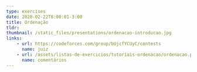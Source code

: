 ```yaml
---
type: exercises
date: 2020-02-22T8:00:01-3:00
title: Ordenação
tldr: 
thumbnail: /static_files/presentations/ordenacao-introducao.jpg
links: 
    - url: https://codeforces.com/group/bUjcfYCUyC/contests
      name: juiz
    - url: /assets/listas-de-exercicios/tutoriais-ordenacao/ordenacao.pdf
      name: comentários
---
```

